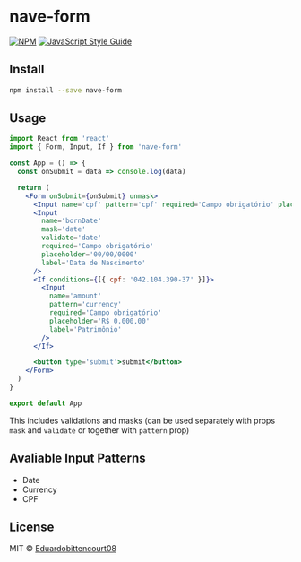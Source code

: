 # nave-form

>

[![NPM](https://img.shields.io/npm/v/nave-form.svg)](https://www.npmjs.com/package/nave-form) [![JavaScript Style Guide](https://img.shields.io/badge/code_style-standard-brightgreen.svg)](https://standardjs.com)

## Install

```bash
npm install --save nave-form
```

## Usage

```jsx
import React from 'react'
import { Form, Input, If } from 'nave-form'

const App = () => {
  const onSubmit = data => console.log(data)

  return (
    <Form onSubmit={onSubmit} unmask>
      <Input name='cpf' pattern='cpf' required='Campo obrigatório' placeholder='000.000.000-00' label='CPF' />
      <Input
        name='bornDate'
        mask='date'
        validate='date'
        required='Campo obrigatório'
        placeholder='00/00/0000'
        label='Data de Nascimento'
      />
      <If conditions={[{ cpf: '042.104.390-37' }]}>
        <Input
          name='amount'
          pattern='currency'
          required='Campo obrigatório'
          placeholder='R$ 0.000,00'
          label='Patrimônio'
        />
      </If>

      <button type='submit'>submit</button>
    </Form>
  )
}

export default App
```

This includes validations and masks (can be used separately with props `mask` and `validate` or together with `pattern` prop)

## Avaliable Input Patterns
- Date
- Currency
- CPF

## License

MIT © [Eduardobittencourt08](https://github.com/Eduardobittencourt08)
